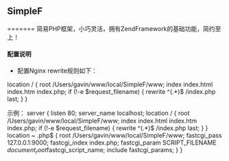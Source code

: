 ## SimpleF
=======
简易PHP框架，小巧灵活，拥有ZendFramework的基础功能，简约至上！

#### 配置说明

* 配置Nginx rewrite规则如下：

location / {
	root /Users/gavin/www/local/SimpleF/www;
	index index.html index.htm index.php;
	if (!-e $request_filename) {
	   rewrite ^(.*)$ /index.php last;
	}
}

示例：
server {
     listen 80;
     server_name localhost;
     location / {
         root /Users/gavin/www/local/SimpleF/www;
         index index.html index.htm index.php;
         if (!-e $request_filename) {
             rewrite ^(.*)$ /index.php last;
         }
     }
     location ~ \.php$ {
             root /Users/gavin/www/local/SimpleF/www;
             fastcgi_pass 127.0.0.1:9000;
             fastcgi_index index.php;
             fastcgi_param SCRIPT_FILENAME $document_root$fastcgi_script_name;
             include fastcgi_params;
     }
 }
